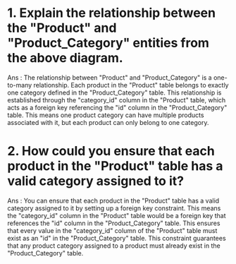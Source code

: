 # 1. Explain the relationship between the "Product" and "Product_Category" entities from the above diagram.
Ans : The relationship between "Product" and "Product_Category" is a one-to-many relationship. Each product in the "Product" table belongs to exactly one category defined in the "Product_Category" table. This relationship is established through the "category_id" column in the "Product" table, which acts as a foreign key referencing the "id" column in the "Product_Category" table. This means one product category can have multiple products associated with it, but each product can only belong to one category.

 # 2. How could you ensure that each product in the "Product" table has a valid category assigned to it?
 Ans : You can ensure that each product in the "Product" table has a valid category assigned to it by setting up a foreign key constraint. This means the "category_id" column in the "Product" table would be a foreign key that references the "id" column in the "Product_Category" table. This ensures that every value in the "category_id" column of the "Product" table must exist as an "id" in the "Product_Category" table. This constraint guarantees that any product category assigned to a product must already exist in the "Product_Category" table.
